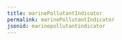 ```yaml
---
title: marinePollutantIndicator
permalink: marinePollutantIndicator
jsonid: marinepollutantindicator
---
```

